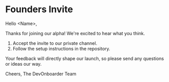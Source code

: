 # Founders Invite

Hello &lt;Name&gt;,

Thanks for joining our alpha! We're excited to hear what you think.

1. Accept the invite to our private channel.
2. Follow the setup instructions in the repository.

Your feedback will directly shape our launch, so please send any questions or ideas our way.

Cheers,
The DevOnboarder Team
